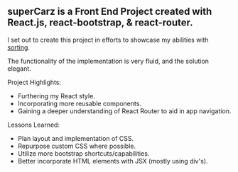 ## superCarz is a Front End Project created with React.js, react-bootstrap, & react-router.

I set out to create this project in efforts to showcase my abilities with [sorting](src/Components/Functions/carSort.js).

The functionality of the implementation is very fluid, and the solution elegant.

Project Highlights:
- Furthering my React style.
- Incorporating more reusable components.
- Gaining a deeper understanding of React Router to aid in app navigation.

Lessons Learned:
- Plan layout and implementation of CSS.
- Repurpose custom CSS where possible.
- Utilize more bootstrap shortcuts/capabilities.
- Better incorporate  HTML elements with JSX (mostly using div's).




